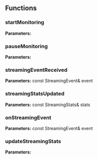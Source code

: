 
## Functions

### startMonitoring



**Parameters:** 

### pauseMonitoring



**Parameters:** 

### streamingEventReceived



**Parameters:** const StreamingEvent& event

### streamingStatsUpdated



**Parameters:** const StreamingStats& stats

### onStreamingEvent



**Parameters:** const StreamingEvent& event

### updateStreamingStats



**Parameters:** 
